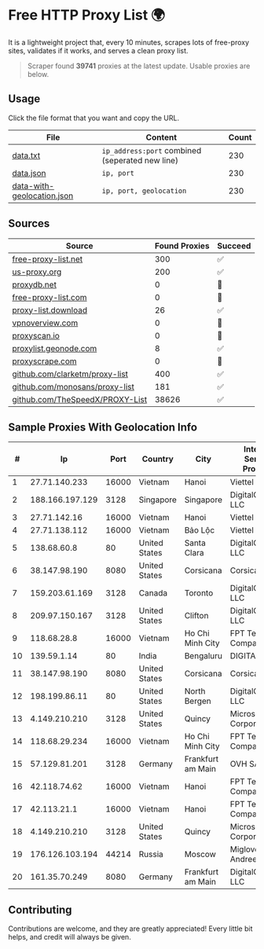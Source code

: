 
# Free HTTP Proxy List 🌍

It is a lightweight project that, every 10 minutes, scrapes lots of free-proxy sites, validates if it works, and serves a clean proxy list.


> Scraper found **39741** proxies at the latest update. Usable proxies are below.

## Usage

Click the file format that you want and copy the URL.


|File|Content|Count|
|----|-------|-----|
|[data.txt](https://raw.githubusercontent.com/themiralay/Proxy-List-World/master/data.txt)|`ip_address:port` combined (seperated new line)|230|
|[data.json](https://raw.githubusercontent.com/themiralay/Proxy-List-World/master/data.json)|`ip, port`|230|
|[data-with-geolocation.json](https://raw.githubusercontent.com/themiralay/Proxy-List-World/master/data-with-geolocation.json)|`ip, port, geolocation`|230|

## Sources

|Source|Found Proxies|Succeed|
|------|-------------|-------|
|[free-proxy-list.net](https://free-proxy-list.net)|300|✅|
|[us-proxy.org](https://www.us-proxy.org)|200|✅|
|[proxydb.net](http://proxydb.net)|0|🚫|
|[free-proxy-list.com](https://free-proxy-list.com/?page=&port=&type%5B%5D=http&type%5B%5D=https&up_time=0&search=Search)|0|🚫|
|[proxy-list.download](https://www.proxy-list.download/HTTP)|26|✅|
|[vpnoverview.com](https://vpnoverview.com/privacy/anonymous-browsing/free-proxy-servers)|0|🚫|
|[proxyscan.io](https://www.proxyscan.io)|0|🚫|
|[proxylist.geonode.com](https://proxylist.geonode.com/api/proxy-list?limit=300&page=1&sort_by=lastChecked&sort_type=desc&protocols=http,https)|8|✅|
|[proxyscrape.com](https://api.proxyscrape.com/v2/?request=displayproxies&protocol=http&timeout=10000&country=all&ssl=all&anonymity=all)|0|🚫|
|[github.com/clarketm/proxy-list](https://raw.githubusercontent.com/clarketm/proxy-list/master/proxy-list-raw.txt)|400|✅|
|[github.com/monosans/proxy-list](https://raw.githubusercontent.com/monosans/proxy-list/main/proxies/http.txt)|181|✅|
|[github.com/TheSpeedX/PROXY-List](https://raw.githubusercontent.com/TheSpeedX/PROXY-List/master/http.txt)|38626|✅|


## Sample Proxies With Geolocation Info

|#|Ip|Port|Country|City|Internet Service Provider|
|-|--|----|-------|----|-------------------------|
|1|27.71.140.233|16000|Vietnam|Hanoi|Viettel Group|
|2|188.166.197.129|3128|Singapore|Singapore|DigitalOcean, LLC|
|3|27.71.142.16|16000|Vietnam|Hanoi|Viettel Group|
|4|27.71.138.112|16000|Vietnam|Bảo Lộc|Viettel Group|
|5|138.68.60.8|80|United States|Santa Clara|DigitalOcean, LLC|
|6|38.147.98.190|8080|United States|Corsicana|Corsicana ISD|
|7|159.203.61.169|3128|Canada|Toronto|DigitalOcean, LLC|
|8|209.97.150.167|3128|United States|Clifton|DigitalOcean, LLC|
|9|118.68.28.8|16000|Vietnam|Ho Chi Minh City|FPT Telecom Company|
|10|139.59.1.14|80|India|Bengaluru|DIGITALOCEAN|
|11|38.147.98.190|8080|United States|Corsicana|Corsicana ISD|
|12|198.199.86.11|80|United States|North Bergen|DigitalOcean, LLC|
|13|4.149.210.210|3128|United States|Quincy|Microsoft Corporation|
|14|118.68.29.234|16000|Vietnam|Ho Chi Minh City|FPT Telecom Company|
|15|57.129.81.201|3128|Germany|Frankfurt am Main|OVH SAS|
|16|42.118.74.62|16000|Vietnam|Hanoi|FPT Telecom Company|
|17|42.113.21.1|16000|Vietnam|Hanoi|FPT Telecom Company|
|18|4.149.210.210|3128|United States|Quincy|Microsoft Corporation|
|19|176.126.103.194|44214|Russia|Moscow|Miglovets Egor Andreevich|
|20|161.35.70.249|8080|Germany|Frankfurt am Main|DigitalOcean, LLC|



## Contributing

Contributions are welcome, and they are greatly appreciated! Every
little bit helps, and credit will always be given.

